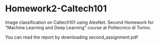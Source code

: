 # Homework2-Caltech101

Image classification on Caltech101 using AlexNet.
Second Homework for "Machine Learning and Deep Learning" course at Politecnico di Torino.

You can read the report by downloading second_assignment.pdf
